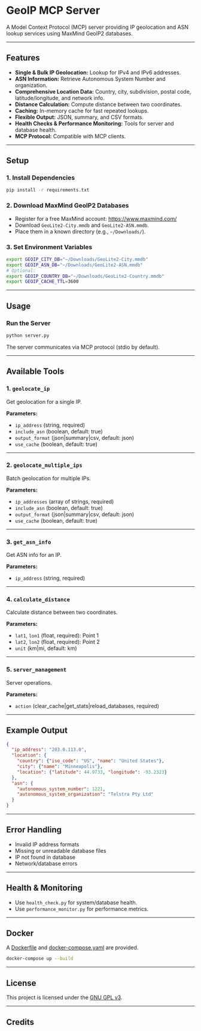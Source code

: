 # GeoIP MCP Server

A Model Context Protocol (MCP) server providing IP geolocation and ASN lookup services using MaxMind GeoIP2 databases.

---

## Features

- **Single & Bulk IP Geolocation:** Lookup for IPv4 and IPv6 addresses.
- **ASN Information:** Retrieve Autonomous System Number and organization.
- **Comprehensive Location Data:** Country, city, subdivision, postal code, latitude/longitude, and network info.
- **Distance Calculation:** Compute distance between two coordinates.
- **Caching:** In-memory cache for fast repeated lookups.
- **Flexible Output:** JSON, summary, and CSV formats.
- **Health Checks & Performance Monitoring:** Tools for server and database health.
- **MCP Protocol:** Compatible with MCP clients.

---

## Setup

### 1. Install Dependencies

```sh
pip install -r requirements.txt
```

### 2. Download MaxMind GeoIP2 Databases

- Register for a free MaxMind account: https://www.maxmind.com/
- Download `GeoLite2-City.mmdb` and `GeoLite2-ASN.mmdb`.
- Place them in a known directory (e.g., `~/Downloads/`).

### 3. Set Environment Variables

```sh
export GEOIP_CITY_DB="~/Downloads/GeoLite2-City.mmdb"
export GEOIP_ASN_DB="~/Downloads/GeoLite2-ASN.mmdb"
# Optional:
export GEOIP_COUNTRY_DB="~/Downloads/GeoLite2-Country.mmdb"
export GEOIP_CACHE_TTL=3600
```

---

## Usage

### Run the Server

```sh
python server.py
```

The server communicates via MCP protocol (stdio by default).

---

## Available Tools

### 1. `geolocate_ip`
Get geolocation for a single IP.

**Parameters:**
- `ip_address` (string, required)
- `include_asn` (boolean, default: true)
- `output_format` (json|summary|csv, default: json)
- `use_cache` (boolean, default: true)

---

### 2. `geolocate_multiple_ips`
Batch geolocation for multiple IPs.

**Parameters:**
- `ip_addresses` (array of strings, required)
- `include_asn` (boolean, default: true)
- `output_format` (json|summary|csv, default: json)
- `use_cache` (boolean, default: true)

---

### 3. `get_asn_info`
Get ASN info for an IP.

**Parameters:**
- `ip_address` (string, required)

---

### 4. `calculate_distance`
Calculate distance between two coordinates.

**Parameters:**
- `lat1`, `lon1` (float, required): Point 1
- `lat2`, `lon2` (float, required): Point 2
- `unit` (km|mi, default: km)

---

### 5. `server_management`
Server operations.

**Parameters:**
- `action` (clear_cache|get_stats|reload_databases, required)

---

## Example Output

```json
{
  "ip_address": "203.0.113.0",
  "location": {
    "country": {"iso_code": "US", "name": "United States"},
    "city": {"name": "Minneapolis"},
    "location": {"latitude": 44.9733, "longitude": -93.2323}
  },
  "asn": {
    "autonomous_system_number": 1221,
    "autonomous_system_organization": "Telstra Pty Ltd"
  }
}
```

---

## Error Handling

- Invalid IP address formats
- Missing or unreadable database files
- IP not found in database
- Network/database errors

---

## Health & Monitoring

- Use `health_check.py` for system/database health.
- Use `performance_monitor.py` for performance metrics.

---

## Docker

A [Dockerfile](Dockerfile) and [docker-compose.yaml](docker-compose.yaml) are provided.

```sh
docker-compose up --build
```

---

## License

This project is licensed under the [GNU GPL v3](LICENSE).

---

## Credits